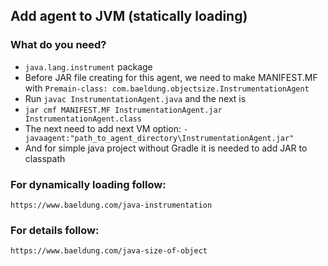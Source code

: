 ## Add agent to JVM (statically loading)

### What do you need?

-  ```java.lang.instrument``` package
- Before JAR file creating for this agent, we need to make MANIFEST.MF with
```Premain-class: com.baeldung.objectsize.InstrumentationAgent```
- Run ```javac InstrumentationAgent.java``` and the next is
- ```jar cmf MANIFEST.MF InstrumentationAgent.jar InstrumentationAgent.class```
- The next need to add next VM option: ```-javaagent:"path_to_agent_directory\InstrumentationAgent.jar"``` 
- And for simple java project without Gradle it is needed to add JAR to classpath


### For dynamically loading follow: 
```https://www.baeldung.com/java-instrumentation```

### For details follow: 
```https://www.baeldung.com/java-size-of-object```
